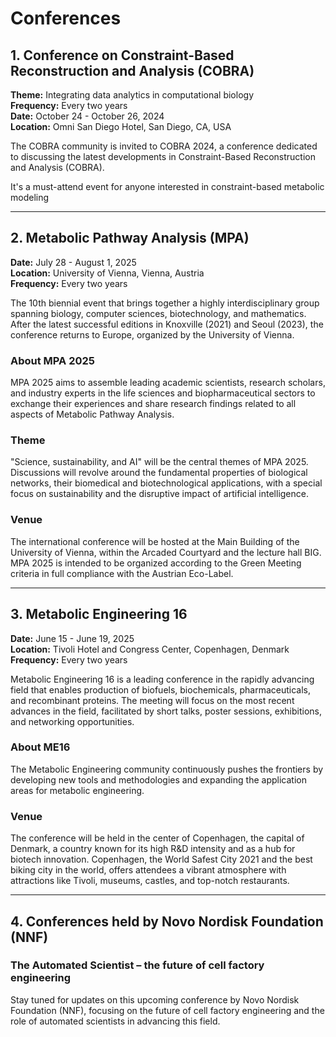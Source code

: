 # Conferences


## 1. Conference on Constraint-Based Reconstruction and Analysis (COBRA)


**Theme:** Integrating data analytics in computational biology  
**Frequency:**  Every two years  
**Date:** October 24 - October 26, 2024  
**Location:** Omni San Diego Hotel, San Diego, CA, USA

The COBRA community is invited to COBRA 2024, a conference dedicated to discussing the latest developments in Constraint-Based Reconstruction and Analysis (COBRA).

It's a must-attend event for anyone interested in constraint-based metabolic modeling


---

## 2. Metabolic Pathway Analysis (MPA)

**Date:** July 28 - August 1, 2025  
**Location:** University of Vienna, Vienna, Austria  
**Frequency:**  Every two years

The 10th biennial event that brings together a highly interdisciplinary group spanning biology, computer sciences, biotechnology, and mathematics. After the latest successful editions in Knoxville (2021) and Seoul (2023), the conference returns to Europe, organized by the University of Vienna.

### About MPA 2025
MPA 2025 aims to assemble leading academic scientists, research scholars, and industry experts in the life sciences and biopharmaceutical sectors to exchange their experiences and share research findings related to all aspects of Metabolic Pathway Analysis. 

### Theme
"Science, sustainability, and AI" will be the central themes of MPA 2025. Discussions will revolve around the fundamental properties of biological networks, their biomedical and biotechnological applications, with a special focus on sustainability and the disruptive impact of artificial intelligence.

### Venue
The international conference will be hosted at the Main Building of the University of Vienna, within the Arcaded Courtyard and the lecture hall BIG. MPA 2025 is intended to be organized according to the Green Meeting criteria in full compliance with the Austrian Eco-Label.

---
## 3. Metabolic Engineering 16

**Date:** June 15 - June 19, 2025  
**Location:** Tivoli Hotel and Congress Center, Copenhagen, Denmark  
**Frequency:**  Every two years


Metabolic Engineering 16 is a leading conference in the rapidly advancing field that enables production of biofuels, biochemicals, pharmaceuticals, and recombinant proteins. The meeting will focus on the most recent advances in the field, facilitated by short talks, poster sessions, exhibitions, and networking opportunities.

### About ME16
The Metabolic Engineering community continuously pushes the frontiers by developing new tools and methodologies and expanding the application areas for metabolic engineering.

### Venue
The conference will be held in the center of Copenhagen, the capital of Denmark, a country known for its high R&D intensity and as a hub for biotech innovation. Copenhagen, the World Safest City 2021 and the best biking city in the world, offers attendees a vibrant atmosphere with attractions like Tivoli, museums, castles, and top-notch restaurants.



---
## 4. Conferences held by Novo Nordisk Foundation (NNF)

### The Automated Scientist – the future of cell factory engineering

Stay tuned for updates on this upcoming conference by Novo Nordisk Foundation (NNF), focusing on the future of cell factory engineering and the role of automated scientists in advancing this field.



